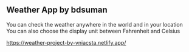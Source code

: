 ## Weather App by bdsuman

You can check the weather anywhere in the world and in your location  
You can also choose the display unit between Fahrenheit and Celsius


https://weather-project-by-vniacsta.netlify.app/
